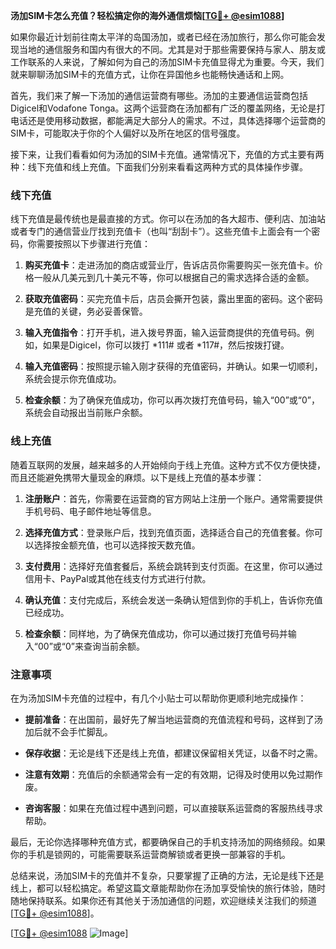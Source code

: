 **汤加SIM卡怎么充值？轻松搞定你的海外通信烦恼[[TG💪+ @esim1088](https://t.me/s/esim1088)]**

如果你最近计划前往南太平洋的岛国汤加，或者已经在汤加旅行，那么你可能会发现当地的通信服务和国内有很大的不同。尤其是对于那些需要保持与家人、朋友或工作联系的人来说，了解如何为自己的汤加SIM卡充值显得尤为重要。今天，我们就来聊聊汤加SIM卡的充值方式，让你在异国他乡也能畅快通话和上网。

首先，我们来了解一下汤加的通信运营商有哪些。汤加的主要通信运营商包括Digicel和Vodafone Tonga。这两个运营商在汤加都有广泛的覆盖网络，无论是打电话还是使用移动数据，都能满足大部分人的需求。不过，具体选择哪个运营商的SIM卡，可能取决于你的个人偏好以及所在地区的信号强度。

接下来，让我们看看如何为汤加的SIM卡充值。通常情况下，充值的方式主要有两种：线下充值和线上充值。下面我们分别来看看这两种方式的具体操作步骤。

### 线下充值

线下充值是最传统也是最直接的方式。你可以在汤加的各大超市、便利店、加油站或者专门的通信营业厅找到充值卡（也叫“刮刮卡”）。这些充值卡上面会有一个密码，你需要按照以下步骤进行充值：

1. **购买充值卡**：走进汤加的商店或营业厅，告诉店员你需要购买一张充值卡。价格一般从几美元到几十美元不等，你可以根据自己的需求选择合适的金额。

2. **获取充值密码**：买完充值卡后，店员会撕开包装，露出里面的密码。这个密码是充值的关键，务必妥善保管。

3. **输入充值指令**：打开手机，进入拨号界面，输入运营商提供的充值号码。例如，如果是Digicel，你可以拨打 *111# 或者 *117#，然后按拨打键。

4. **输入充值密码**：按照提示输入刚才获得的充值密码，并确认。如果一切顺利，系统会提示你充值成功。

5. **检查余额**：为了确保充值成功，你可以再次拨打充值号码，输入“00”或“0”，系统会自动报出当前账户余额。

### 线上充值

随着互联网的发展，越来越多的人开始倾向于线上充值。这种方式不仅方便快捷，而且还能避免携带大量现金的麻烦。以下是线上充值的基本步骤：

1. **注册账户**：首先，你需要在运营商的官方网站上注册一个账户。通常需要提供手机号码、电子邮件地址等信息。

2. **选择充值方式**：登录账户后，找到充值页面，选择适合自己的充值套餐。你可以选择按金额充值，也可以选择按天数充值。

3. **支付费用**：选择好充值套餐后，系统会跳转到支付页面。在这里，你可以通过信用卡、PayPal或其他在线支付方式进行付款。

4. **确认充值**：支付完成后，系统会发送一条确认短信到你的手机上，告诉你充值已经成功。

5. **检查余额**：同样地，为了确保充值成功，你可以通过拨打充值号码并输入“00”或“0”来查询当前余额。

### 注意事项

在为汤加SIM卡充值的过程中，有几个小贴士可以帮助你更顺利地完成操作：

- **提前准备**：在出国前，最好先了解当地运营商的充值流程和号码，这样到了汤加后就不会手忙脚乱。
  
- **保存收据**：无论是线下还是线上充值，都建议保留相关凭证，以备不时之需。

- **注意有效期**：充值后的余额通常会有一定的有效期，记得及时使用以免过期作废。

- **咨询客服**：如果在充值过程中遇到问题，可以直接联系运营商的客服热线寻求帮助。

最后，无论你选择哪种充值方式，都要确保自己的手机支持汤加的网络频段。如果你的手机是锁网的，可能需要联系运营商解锁或者更换一部兼容的手机。

总结来说，汤加SIM卡的充值并不复杂，只要掌握了正确的方法，无论是线下还是线上，都可以轻松搞定。希望这篇文章能帮助你在汤加享受愉快的旅行体验，随时随地保持联系。如果你还有其他关于汤加通信的问题，欢迎继续关注我们的频道[[TG💪+ @esim1088](https://t.me/s/esim1088)]。

[[TG💪+ @esim1088](https://t.me/s/esim1088) ![Image](https://i.postimg.cc/4NQfJmqS/Snipaste-2025-05-13-00-14-12.png)]